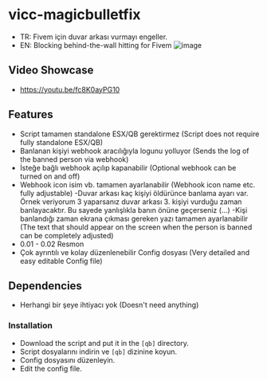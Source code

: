 # vicc-magicbulletfix
- TR: Fivem için duvar arkası vurmayı engeller.
- EN: Blocking behind-the-wall hitting for Fivem
![image](https://user-images.githubusercontent.com/123509837/220655721-8fc53ad1-b030-4b9b-9d67-86f3a42123b6.png)

## Video Showcase
- https://youtu.be/fc8K0ayPG10
## Features
- Script tamamen standalone ESX/QB gerektirmez  (Script does not require fully standalone ESX/QB)
- Banlanan kişiyi webhook aracılığıyla logunu yolluyor (Sends the log of the banned person via webhook)
- İsteğe bağlı webhook açılıp kapanabilir (Optional webhook can be turned on and off)
- Webhook icon isim vb. tamamen ayarlanabilir (Webhook icon name etc. fully adjustable)
-Duvar arkası kaç kişiyi öldürünce banlama ayarı var. Örnek veriyorum 3 yaparsanız duvar arkası 3. kişiyi vurduğu zaman banlayacaktır. Bu sayede yanlışlıkla banın önüne geçerseniz (...)
-Kişi banlandığı  zaman ekrana çıkması gereken yazı tamamen ayarlanabilir (The text that should appear on the screen when the person is banned can be completely adjusted)
- 0.01 - 0.02 Resmon
- Çok ayrıntılı ve kolay düzenlenebilir Config dosyası (Very detailed and easy editable Config file)

## Dependencies
- Herhangi bir şeye ihtiyacı yok (Doesn't need anything)

### Installation
- Download the script and put it in the `[qb]` directory.
- Script dosyalarını indirin ve `[qb]` dizinine koyun.
- Config dosyasını düzenleyin.
- Edit the config file.
